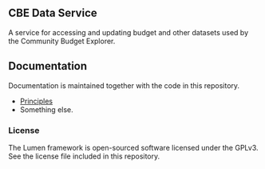 ## CBE Data Service

A service for accessing and updating budget and other datasets used by the Community Budget Explorer.

## Documentation

Documentation is maintained together with the code in this repository.
* [Principles](documentation/Principles.md)
* Something else.

### License

The Lumen framework is open-sourced software licensed under the GPLv3. See the license file included in this repository.
